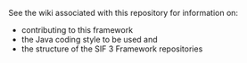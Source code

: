 See the wiki associated with this repository for information on: 

* contributing to this framework 
* the Java coding style to be used and
* the structure of the SIF 3 Framework repositories



